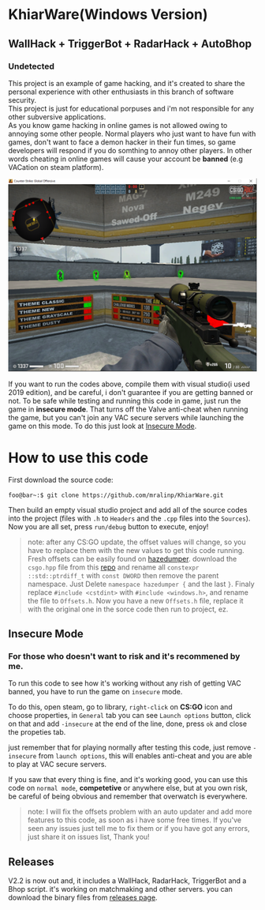 # KhiarWare(Windows Version)
## WallHack + TriggerBot + RadarHack + AutoBhop
### Undetected
This project is an example of game hacking, and it's created to share the personal experience with other enthusiasts in this branch of software security.<br/>
This project is just for educational porpuses and i'm not responsible for any other subversive applications.<br/>
As you know game hacking in online games is not allowed owing to annoying some other people. Normal players who just want to have fun with games, don't want to face a demon hacker in their fun times, so game developers will respond if you do somthing to annoy other players. In other words cheating in online games will cause your account be **banned** (e.g VACation on steam platform).<br/>

![menu image](demo.png)


If you want to run the codes above, compile them with visual studio(i used 2019 edition), and be careful, i don't guarantee if you are getting banned or not. To be safe while testing and running this code in game, just run the game in **insecure mode**. That turns off the Valve anti-cheat when running the game, but you can't join any VAC secure servers while launching the game on this mode. To do this just look at [Insecure Mode](#insecure-mode).

# How to use this code

First download the source code:
```console
foo@bar~:$ git clone https://github.com/mralinp/KhiarWare.git  
```

Then build an empty visual studio project and add all of the source codes into the project (files with `.h` to `Headers` and the `.cpp` files into the `Sources`). Now you are all set, press `run/debug` button to execute, enjoy!

> note: after any CS:GO update, the offset values will change, so you have to replace them with the new values to get this code running. Fresh offsets can be easily found on [hazedumper](https://github.com/frk1/hazedumper). download the `csgo.hpp` file from this [repo](https://github.com/frk1/hazedumper) and rename all `constexpr ::std::ptrdiff_t` with `const DWORD` then remove the parent namespace. Just Delete `namespace hazedumper {` and the last `}`. Finaly replace `#include <cstdint>` with `#include <windows.h>`, and rename the file to `Offsets.h`. Now you have a new `Offsets.h` file, replace it with the original one in the sorce code then run to project, ez.

## Insecure Mode
### For those who doesn't want to risk and it's recommened by me.
To run this code to see how it's working without any rish of getting VAC banned, you have to run the game on `insecure` mode. 

To do this, open steam, go to library, `right-click` on **CS:GO** icon and choose properties, in  `General` tab you can see `Launch options` button, click on that and add `-insecure` at the end of the line, done, press `ok` and close the propeties tab.

just remember that for playing normally after testing this code, just remove `-insecure` from `launch options`, this will enables anti-cheat and you are able to play at VAC secure servers.

If you saw that every thing is fine, and it's working good, you can use this code on `normal mode`, **competetive** or anywhere else, but at you own risk, be careful of being obvious and remember that overwatch is everywhere.

> note: I will fix the offsets problem with an auto updater and add more features to this code, as soon as i have some free times. If you've seen any issues just tell me to fix them or if you have got any errors, just share it on issues list, Thank you!

## Releases
V2.2 is now out and, it includes a WallHack,  RadarHack, TriggerBot and a Bhop script. it's working on matchmaking and other servers. 
you can download the binary files from [releases page](https://github.com/mralinp/KhiarWare/releases).
